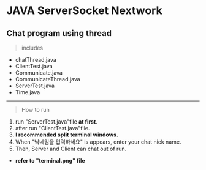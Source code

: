 # JAVA ServerSocket Nextwork
## Chat program using thread

> includes
- chatThread.java 
- ClientTest.java
- Communicate.java
- CommunicateThread.java
- ServerTest.java
- Time.java

___
> How to run
1. run "ServerTest.java"file **at first**.
2. after run "ClientTest.java"file.
3. **I recommended split terminal windows.**
4. When "닉네임을 입력하세요" is appears, enter your chat nick name.
5. Then, Server and Client can chat out of run.



-  **refer to "terminal.png" file**
